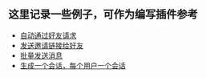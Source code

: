 ## 这里记录一些例子，可作为编写插件参考

* [自动通过好友请求](friendAddReq/main.go)
* [发送邀请链接给好友](invite/main.go)
* [批量发送消息](batchSend/main.go)
* [生成一个会话，每个用户一个会话](conversation/main.go)